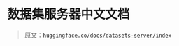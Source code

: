 # 数据集服务器中文文档

> 原文：[`huggingface.co/docs/datasets-server/index`](https://huggingface.co/docs/datasets-server/index)
